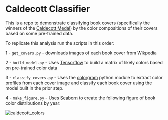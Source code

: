# Caldecott Classifier

This is a repo to demonstrate classifying book covers (specifically the
winners of the [Caldecott Medal](https://en.wikipedia.org/wiki/Caldecott_Medal)) by the
color compositions of their covers based on some pre-trained data.

To replicate this analysis run the scripts in this order:

1 - `get_covers.py` - downloads images of each book cover from Wikpedia

2 - `build_model.py` - Uses [Tensorflow](https://www.tensorflow.org/) to
build a matrix of likely colors based on pre-trained color data

3 - `classify_covers.py` - Uses the [colorgram](https://github.com/obskyr/colorgram.py) python module to extract color profiles from each cover image and classify each book
cover using the model built in the prior step.

4 - `make_figure.py` - Uses [Seaborn](https://seaborn.pydata.org/) to
create the following figure of book color distributions by year:

![caldecott_colors](https://user-images.githubusercontent.com/345365/197893429-7a81d274-7994-40b0-8378-09a58f0384ea.png)
